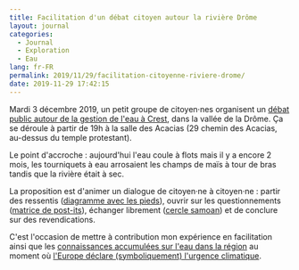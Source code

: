 ```yaml
---
title: Facilitation d'un débat citoyen autour la rivière Drôme
layout: journal
categories:
  - Journal
  - Exploration
  - Eau
lang: fr-FR
permalink: 2019/11/29/facilitation-citoyenne-riviere-drome/
date: 2019-11-29 17:42:15
---
```


Mardi 3 décembre 2019, un petit groupe de citoyen·nes organisent un [débat public autour de la gestion de l'eau à Crest](https://www.ricochets.cc/Gestion-catastrophique-de-l-eau-et-la-riviere-Drome-2684), dans la vallée de la Drôme. Ça se déroule à partir de 19h à la salle des Acacias (29 chemin des Acacias, au-dessus du temple protestant).

Le point d'accroche : aujourd'hui l'eau coule à flots mais il y a encore 2 mois, les tourniquets à eau arrosaient les champs de maïs à tour de bras tandis que la rivière était à sec.

La proposition est d'animer un dialogue de citoyen·ne à citoyen·ne : partir des ressentis ([diagramme avec les pieds](https://www.metacartes.cc/faire-ensemble/recettes/diagramme-avec-les-pieds/)), ouvrir sur les questionnements ([matrice de post-its](https://www.metacartes.cc/faire-ensemble/recettes/methode-des-post-it/)), échanger librement ([cercle samoan](https://www.metacartes.cc/faire-ensemble/recettes/cercle-samoan/)) et de conclure sur des revendications.

C'est l'occasion de mettre à contribution mon expérience en facilitation ainsi que les [connaissances accumulées sur l'eau dans la région](/categories/journal/exploration/eau/) au moment où [l'Europe déclare (symboliquement) l'urgence climatique](https://www.lemonde.fr/international/article/2019/11/28/avant-la-cop25-le-parlement-europeen-declare-l-urgence-climatique_6020895_3210.html).  